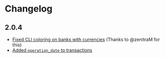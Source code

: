 # Changelog

## 2.0.4

- [Fixed CLI coloring on banks with currencies](https://github.com/bankscrap/bankscrap/commit/07e23a2418e7e07e1f01824aac44b25f8778ca69) (Thanks to @zenitraM for this)
- [Added `operation_date` to transactions](https://github.com/bankscrap/bankscrap/commit/b35fe933036de1f0193ba1b2933d3d25768d1b7b)
